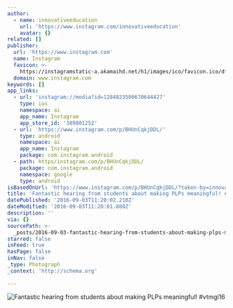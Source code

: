 ```yaml
---
author:
  - name: innovativeeducation
    url: 'https://www.instagram.com/innovativeeducation'
    avatar: {}
related: []
publisher:
  url: 'https://www.instagram.com'
  name: Instagram
  favicon: >-
    https://instagramstatic-a.akamaihd.net/h1/images/ico/favicon.ico/dfa85bb1fd63.ico
  domain: www.instagram.com
keywords: []
app_links:
  - url: 'instagram://media?id=1284823500670644427'
    type: ios
    namespace: ai
    app_name: Instagram
    app_store_id: '389801252'
  - url: 'https://www.instagram.com/p/BHUnCqkjDDL/'
    type: android
    namespace: ai
    app_name: Instagram
    package: com.instagram.android
  - path: https/instagram.com/p/BHUnCqkjDDL/
    package: com.instagram.android
    namespace: google
    type: android
isBasedOnUrl: 'https://www.instagram.com/p/BHUnCqkjDDL/?taken-by=innovativeeducation'
title: 'Fantastic hearing from students about making PLPs meaningful! #vtmgi16'
datePublished: '2016-09-03T11:20:02.210Z'
dateModified: '2016-09-03T11:20:01.880Z'
description: ''
via: {}
sourcePath: >-
  _posts/2016-09-03-fantastic-hearing-from-students-about-making-plps-meaningful.md
starred: false
inFeed: true
hasPage: false
inNav: false
_type: Photograph
_context: 'http://schema.org'

---
```

![Fantastic hearing from students about making PLPs meaningful! #vtmgi16](https://scontent.cdninstagram.com/t51.2885-15/s640x640/sh0.08/e35/13549637_931178973670675_1278186141_n.jpg?ig_cache_key=MTI4NDgyMzUwMDY3MDY0NDQyNw%3D%3D.2)